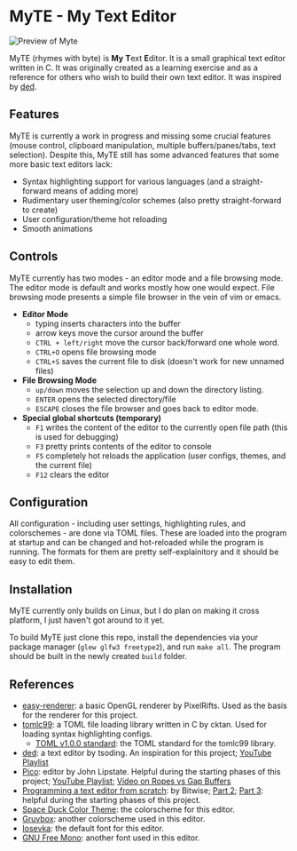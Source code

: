 # MyTE - My Text Editor

![Preview of Myte](/../screenshots/screenshots/preview.png?raw=true "Preview of Myte")

MyTE (rhymes with byte) is **My** **T**ext **E**ditor. It is a small graphical text editor written in C. It was originally created as a learning exercise and as a reference for others who wish to build their own text editor. It was inspired by [ded](https://github.com/tsoding/ded).

## Features

MyTE is currently a work in progress and missing some crucial features (mouse control, clipboard manipulation, multiple buffers/panes/tabs, text selection). Despite this, MyTE still has some advanced features that some more basic text editors lack:

- Syntax highlighting support for various languages (and a straight-forward means of adding more)
- Rudimentary user theming/color schemes (also pretty straight-forward to create)
- User configuration/theme hot reloading
- Smooth animations

## Controls

MyTE currently has two modes - an editor mode and a file browsing mode. The editor mode is default and works mostly how one would expect. File browsing mode presents a simple file browser in the vein of vim or emacs. 

- **Editor Mode**
    - typing inserts characters into the buffer
    - arrow keys move the cursor around the buffer
    - `CTRL + left/right` move the cursor back/forward one whole word.
    - `CTRL+O` opens file browsing mode
    - `CTRL+S` saves the current file to disk (doesn't work for new unnamed files)
- **File Browsing Mode**
    - `up/down` moves the selection up and down the directory listing.
    - `ENTER` opens the selected directory/file
    - `ESCAPE` closes the file browser and goes back to editor mode.
 - **Special global shortcuts (temporary)**
    - `F1` writes the content of the editor to the currently open file path (this is used for debugging)
    - `F3` pretty prints contents of the editor to console
    - `F5` completely hot reloads the application (user configs, themes, and the current file)
    - `F12` clears the editor
  
## Configuration

All configuration - including user settings, highlighting rules, and colorschemes - are done via TOML files. These are loaded into the program at startup and can be changed and hot-reloaded while the program is running. The formats for them are pretty self-explainitory and it should be easy to edit them.

## Installation

MyTE currently only builds on Linux, but I do plan on making it cross platform, I just haven't got around to it yet.

To build MyTE just clone this repo, install the dependencies via your package manager (`glew glfw3 freetype2`), and run `make all`. The program should be built in the newly created `build` folder.

## References

- [easy-renderer](https://github.com/PixelRifts/easy-renderer): a basic OpenGL renderer by PixelRifts. Used as the basis for the renderer for this project.
- [tomlc99](https://github.com/cktan/tomlc99): a TOML file loading library written in C by cktan. Used for loading syntax highlighting configs.
    - [TOML v1.0.0 standard](https://toml.io/en/v1.0.0): the TOML standard for the tomlc99 library.
- [ded](https://github.com/tsoding/ded): a text editor by tsoding. An inspiration for this project; [YouTube Playlist](https://www.youtube.com/playlist?list=PLpM-Dvs8t0VZVshbPeHPculzFFBdQWIFu)
- [Pico](https://github.com/jon-lipstate/pico): editor by John Lipstate. Helpful during the starting phases of this project; [YouTube Playlist](https://www.youtube.com/playlist?list=PLqN23W-K4Tn2LdgSCJOCFFiPO26mvsXm3); [Video on Ropes vs Gap Buffers](https://www.youtube.com/watch?v=xhFzu3Wm0Qs)
- [Programming a text editor from scratch](https://www.youtube.com/watch?v=oDv6DfQxhtQ): by Bitwise; [Part 2](https://www.youtube.com/watch?v=nLyBzD4_Z_4); [Part 3](https://www.youtube.com/watch?v=cgd_qGekPdI): helpful during the starting phases of this project.
- [Space Duck Color Theme](https://github.com/pineapplegiant/spaceduck): the colorscheme for this editor.
- [Gruvbox](https://github.com/morhetz/gruvbox): another colorscheme used in this editor.
- [Iosevka](https://github.com/be5invis/Iosevka): the default font for this editor.
- [GNU Free Mono](https://www.gnu.org/software/freefont/): another font used in this editor.
